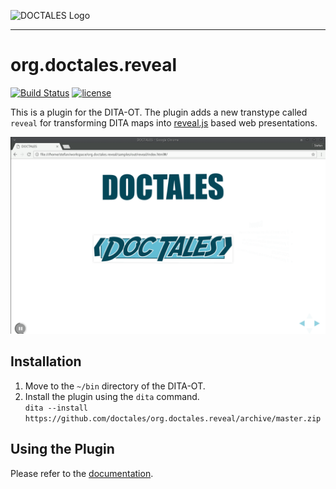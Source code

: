 ![DOCTALES Logo](https://doctales.github.io/images/doctales-logo-without-subtitle.svg)

- - - -

org.doctales.reveal
===========================

[![Build Status](https://travis-ci.org/doctales/org.doctales.reveal.svg?branch=master)](https://travis-ci.org/doctales/org.doctales.reveal)
[![license](https://img.shields.io/badge/license-Apache%202.0-blue.svg)](http://www.apache.org/licenses/LICENSE-2.0)

This is a plugin for the DITA-OT. The plugin adds a new transtype called `reveal` for transforming DITA maps into [reveal.js](https://revealjs.com/#/) based web presentations.

![Sample Presentation](https://raw.githubusercontent.com/doctales/doctales.github.io/master/media/animations/reveal-sample-presentation.gif)


## Installation

1. Move to the `~/bin` directory of the DITA-OT.
2. Install the plugin using the `dita` command.  
   `dita --install https://github.com/doctales/org.doctales.reveal/archive/master.zip`


## Using the Plugin

Please refer to the [documentation](https://doctales.atlassian.net/wiki/x/LIAy).



